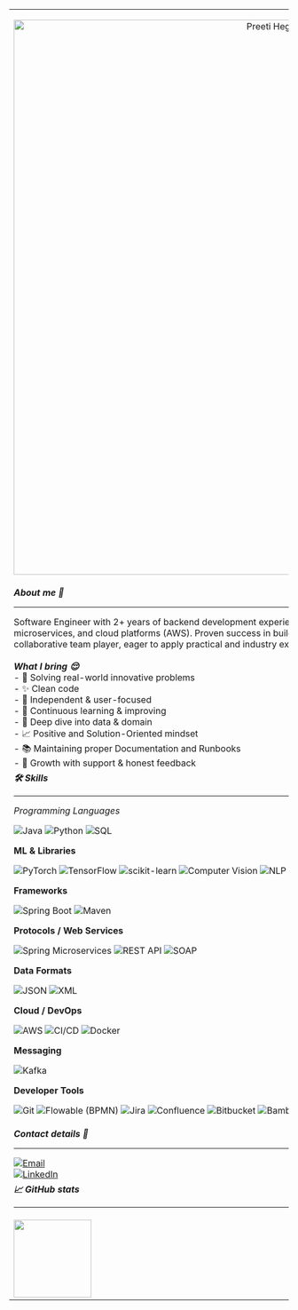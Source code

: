 <table>
   <tr>
    <td>
      <p align="center">
      <img src="assets/front_banner.gif" alt="Preeti Hegde — banner" width="1000">
      </p>
    </td>
   </tr>

  <tr>
    <td>
     <strong><i> About me 🤗  </i></strong>
    <hr>
  Software Engineer with 2+ years of backend development experience and a Master’s in AI. Specializing in Java, Spring Boot, microservices, and cloud platforms (AWS). Proven success in building scalable, secure, and high-performance services. A collaborative team player, eager to apply practical and industry experience to impactful software projects.
  <br><br>
     <strong><i>What I bring 😌 </i></strong> <br>
    - 🧩 Solving real-world innovative problems <br>
    - ✨ Clean code <br> 
    - 👤 Independent & user-focused <br>
    - 🧘 Continuous learning & improving <br>
    - 🔎 Deep dive into data & domain <br>
    - 📈 Positive and Solution-Oriented mindset <br>
    - 📚 Maintaining proper Documentation and Runbooks <br>
    - 🤝 Growth with support & honest feedback <br>
    </td>
  </tr>

 <tr>
    <td>
      <strong> <i> 🛠️ Skills </i></strong>
<hr>
<i> Programming Languages </i> 
<p>
  <img alt="Java" src="https://img.shields.io/badge/Java-0b0f17?style=flat-square&logo=openjdk&logoColor=white">
  <img alt="Python" src="https://img.shields.io/badge/Python-0b0f17?style=flat-square&logo=python&logoColor=white">
  <img alt="SQL" src="https://img.shields.io/badge/SQL-0b0f17?style=flat-square&logo=postgresql&logoColor=white">
</p>

**ML & Libraries**  
<p>
  <img alt="PyTorch" src="https://img.shields.io/badge/PyTorch-0b0f17?style=flat-square&logo=pytorch&logoColor=white">
  <img alt="TensorFlow" src="https://img.shields.io/badge/TensorFlow-0b0f17?style=flat-square&logo=tensorflow&logoColor=white">
  <img alt="scikit-learn" src="https://img.shields.io/badge/scikit--learn-0b0f17?style=flat-square&logo=scikitlearn&logoColor=white">
  <img alt="Computer Vision" src="https://img.shields.io/badge/Computer%20Vision-0b0f17?style=flat-square&logoColor=white">
  <img alt="NLP" src="https://img.shields.io/badge/NLP-0b0f17?style=flat-square&logoColor=white">
  <img alt="Deep Learning" src="https://img.shields.io/badge/Deep%20Learning-0b0f17?style=flat-square&logoColor=white">
  <img alt="Neural Networks" src="https://img.shields.io/badge/Neural%20Networks-0b0f17?style=flat-square&logoColor=white">
  <img alt="PatchCore" src="https://img.shields.io/badge/PatchCore-0b0f17?style=flat-square&logoColor=white">
</p>

**Frameworks**  
<p>
  <img alt="Spring Boot" src="https://img.shields.io/badge/Spring%20Boot-0b0f17?style=flat-square&logo=springboot&logoColor=white">
  <img alt="Maven" src="https://img.shields.io/badge/Maven-0b0f17?style=flat-square&logo=apachemaven&logoColor=white">
</p>

**Protocols / Web Services**  
<p>
  <img alt="Spring Microservices" src="https://img.shields.io/badge/Spring%20Microservices-0b0f17?style=flat-square&logo=spring&logoColor=white">
  <img alt="REST API" src="https://img.shields.io/badge/REST%20API-0b0f17?style=flat-square&logo=swagger&logoColor=white">
  <img alt="SOAP" src="https://img.shields.io/badge/SOAP-0b0f17?style=flat-square&logo=soapui&logoColor=white">
</p>

**Data Formats**  
<p>
  <img alt="JSON" src="https://img.shields.io/badge/JSON-0b0f17?style=flat-square&logo=json&logoColor=white">
  <img alt="XML" src="https://img.shields.io/badge/XML-0b0f17?style=flat-square&logoColor=white">
</p>

**Cloud / DevOps**  
<p>
  <img alt="AWS" src="https://img.shields.io/badge/AWS-0b0f17?style=flat-square&logo=amazonaws&logoColor=white">
  <img alt="CI/CD" src="https://img.shields.io/badge/CI%2FCD-0b0f17?style=flat-square&logo=githubactions&logoColor=white">
  <img alt="Docker" src="https://img.shields.io/badge/Docker-0b0f17?style=flat-square&logo=docker&logoColor=white">
</p>

**Messaging**  
<p>
  <img alt="Kafka" src="https://img.shields.io/badge/Kafka-0b0f17?style=flat-square&logo=apachekafka&logoColor=white">
</p>

**Developer Tools**  
<p>
  <img alt="Git" src="https://img.shields.io/badge/Git-0b0f17?style=flat-square&logo=git&logoColor=white">
  <img alt="Flowable (BPMN)" src="https://img.shields.io/badge/Flowable%20(BPMN)-0b0f17?style=flat-square&logo=flowable&logoColor=white">
  <img alt="Jira" src="https://img.shields.io/badge/Jira-0b0f17?style=flat-square&logo=jira&logoColor=white">
  <img alt="Confluence" src="https://img.shields.io/badge/Confluence-0b0f17?style=flat-square&logo=confluence&logoColor=white">
  <img alt="Bitbucket" src="https://img.shields.io/badge/Bitbucket-0b0f17?style=flat-square&logo=bitbucket&logoColor=white">
  <img alt="Bamboo" src="https://img.shields.io/badge/Bamboo-0b0f17?style=flat-square&logo=atlassian&logoColor=white">
  <img alt="Excel" src="https://img.shields.io/badge/Excel-0b0f17?style=flat-square&logo=microsoftexcel&logoColor=white">
  <img alt="PowerPoint" src="https://img.shields.io/badge/PowerPoint-0b0f17?style=flat-square&logo=microsoftpowerpoint&logoColor=white">
  <img alt="Tableau" src="https://img.shields.io/badge/Tableau-0b0f17?style=flat-square&logo=tableau&logoColor=white">
</p>
</tr>
</td>
  
  <tr>
    <td>
      <strong><i>Contact details 📇  </i></strong>
      <hr>
        <a href="mailto:preetivhegde98@gmail.com">
          <img src="https://img.shields.io/badge/Email-preetivhegde98%40gmail.com-a855f7?style=for-the-badge&logo=minutemailer&logoColor=white" alt="Email">
        </a>
        <br>
        <a href="https://www.linkedin.com/in/preetivhegde/">
          <img src="https://img.shields.io/badge/LinkedIn-Connect-0A66C2?style=for-the-badge&logo=linkedin&logoColor=white" alt="LinkedIn">
        </a>
    </td>
  </tr>

 <tr>
    <td>
<strong><i>📈 GitHub stats</i></strong>
      <hr>
      <tr>
    <td>
<img src="https://github-readme-stats.vercel.app/api?username=preetihegde&show_icons=true&hide_title=true&theme=tokyonight" height="140" />
    </td>
    <td>
<img src="https://github-readme-stats.vercel.app/api/top-langs/?username=preetihegde&layout=compact&theme=tokyonight" height="140" />
    </td>
 </table>

